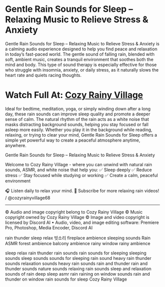 # Gentle Rain Sounds for Sleep – Relaxing Music to Relieve Stress & Anxiety
Gentle Rain Sounds for Sleep – Relaxing Music to Relieve Stress & Anxiety is a calming audio experience designed to help you find peace and relaxation in today’s fast-paced world. The gentle sound of falling rain, blended with soft, ambient music, creates a tranquil environment that soothes both the mind and body. This type of sound therapy is especially effective for those who struggle with insomnia, anxiety, or daily stress, as it naturally slows the heart rate and quiets racing thoughts.

# Watch Full At: [Cozy Rainy Village](https://www.youtube.com/watch?v=NbdBo7kSYFQ)

Ideal for bedtime, meditation, yoga, or simply winding down after a long day, these rain sounds can improve sleep quality and promote a deeper sense of calm. The natural rhythm of the rain acts as a white noise that masks distracting background sounds, helping you stay focused or fall asleep more easily. Whether you play it in the background while reading, relaxing, or trying to clear your mind, Gentle Rain Sounds for Sleep offers a simple yet powerful way to create a peaceful atmosphere anytime, anywhere.

Gentle Rain Sounds for Sleep – Relaxing Music to Relieve Stress & Anxiety

Welcome to Cozy Rainy Village - where you can unwind with natural rain sounds, ASMR, and white noise that help you:
✅ Sleep deeply
✅ Reduce stress
✅ Stay focused while studying or working
✅ Create a calm, peaceful environment

🎧 Listen daily to relax your mind.
📌 Subscribe for more relaxing rain videos!    / @cozyrainyvillage68  

--------------------------------------------------- 
© Audio and image copyright belong to Cozy Rainy Village
© Music copyright owned by Cozy Rainy Village
© Image and video copyright is licensed by Discord AI
• Audio, video, and image editing software: Premiere Pro, Photoshop, Media Encoder, Discord AI

rain
thunder
sleep
relax
빗소리
fireplace
ambience
sleeping sounds
Rain ASMR
forest ambience
balcony ambience
rainy window
rainy ambience

sleep
relax
rain
thunder
rain sounds
rain sounds for sleeping
sleeping sounds
sleep sounds
sounds for sleeping
rain sound
heavy rain
thunder sounds
relaxation sounds
heavy rain sounds
rain and thunder
rain and thunder sounds
nature sounds
relaxing rain sounds
sleep and relaxation
sounds of rain
deep sleep
asmr rain
raining on window
sounds rain and thunder on window
rain sounds for sleep
Cozy Rainy Village
